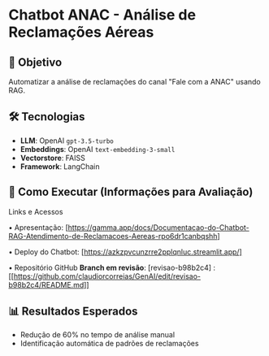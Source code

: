# Chatbot ANAC - Análise de Reclamações Aéreas

## 📌 Objetivo
Automatizar a análise de reclamações do canal "Fale com a ANAC" usando RAG.

## 🛠 Tecnologias
- **LLM**: OpenAI `gpt-3.5-turbo`
- **Embeddings**: OpenAI `text-embedding-3-small`
- **Vectorstore**: FAISS
- **Framework**: LangChain

## 🚀 Como Executar (Informações para Avaliação)
Links e Acessos

•	Apresentação: [https://gamma.app/docs/Documentacao-do-Chatbot-RAG-Atendimento-de-Reclamacoes-Aereas-rpo6dr1canbqshh]

•	Deploy do Chatbot: [https://azkzpvcunzrre2pplqnluc.streamlit.app/]

•	Repositório GitHub **Branch em revisão**: [revisao-b98b2c4]
: [[https://github.com/claudiorcorreias/GenAI/edit/revisao-b98b2c4/README.md]]

## 📊 Resultados Esperados
- Redução de 60% no tempo de análise manual
- Identificação automática de padrões de reclamações
